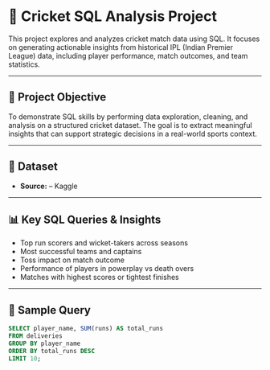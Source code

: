 

# 🏏 Cricket SQL Analysis Project

This project explores and analyzes cricket match data using SQL. It focuses on generating actionable insights from historical IPL (Indian Premier League) data, including player performance, match outcomes, and team statistics.

---

## 📌 Project Objective

To demonstrate SQL skills by performing data exploration, cleaning, and analysis on a structured cricket dataset. The goal is to extract meaningful insights that can support strategic decisions in a real-world sports context.

---

## 📂 Dataset

- **Source:**  – Kaggle 


---

## 📊 Key SQL Queries & Insights

- Top run scorers and wicket-takers across seasons
- Most successful teams and captains
- Toss impact on match outcome
- Performance of players in powerplay vs death overs
- Matches with highest scores or tightest finishes

---

## 📎 Sample Query

```sql
SELECT player_name, SUM(runs) AS total_runs
FROM deliveries
GROUP BY player_name
ORDER BY total_runs DESC
LIMIT 10;
